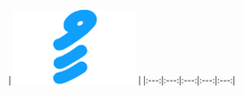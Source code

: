 | ![](https://raw.githubusercontent.com/RevGear/logo/master/Countries/MV/VTV.png)  | 
|:---:|:---:|:---:|:---:|:---:| 
